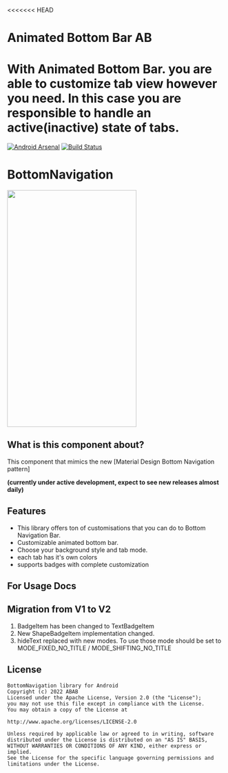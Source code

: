 <<<<<<< HEAD
# Animated Bottom Bar AB
 With Animated Bottom Bar. you are able to customize tab view however you need. In this case you are responsible to handle an active(inactive) state of tabs.
=======
[![Android Arsenal](https://img.shields.io/badge/Android%20Arsenal-BottomNavigation-green.svg?style=true)](https://android-arsenal.com/details/1/3612)
[![Build Status](https://travis-ci.org/Ashok-Varma/BottomNavigation.svg?branch=master)](https://travis-ci.org/Ashok-Varma/BottomNavigation)

# BottomNavigation



<img src="https://raw.githubusercontent.com/Ashok-Varma/BottomNavigation/master/all.gif" width="300" height="550" />

## What is this component about?

This component that mimics the new [Material Design Bottom Navigation pattern]

**(currently under active development, expect to see new releases almost daily)**

## Features

* This library offers ton of customisations that you can do to Bottom Navigation Bar.
* Customizable animated bottom bar.
* Choose your background style and tab mode.
* each tab has it's own colors
* supports badges with complete customization


## For Usage Docs 

## Migration from V1 to V2
1. BadgeItem has been changed to TextBadgeItem
2. New ShapeBadgeItem implementation changed. 
3. hideText replaced with new modes. To use those mode should be set to MODE_FIXED_NO_TITLE / MODE_SHIFTING_NO_TITLE 

## License

```
BottomNavigation library for Android
Copyright (c) 2022 ABAB
Licensed under the Apache License, Version 2.0 (the "License");
you may not use this file except in compliance with the License.
You may obtain a copy of the License at

http://www.apache.org/licenses/LICENSE-2.0

Unless required by applicable law or agreed to in writing, software
distributed under the License is distributed on an "AS IS" BASIS,
WITHOUT WARRANTIES OR CONDITIONS OF ANY KIND, either express or implied.
See the License for the specific language governing permissions and
limitations under the License.
```



 